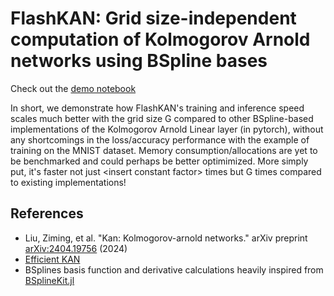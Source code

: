 # FlashKAN: Grid size-independent computation of Kolmogorov Arnold networks using BSpline bases

Check out the [demo notebook](/demo.ipynb)

In short, we demonstrate how FlashKAN's training and inference speed scales much better with the grid size G compared to other BSpline-based implementations of the Kolmogorov Arnold Linear layer (in pytorch), without any shortcomings in the loss/accuracy performance with the example of training on the MNIST dataset. Memory consumption/allocations are yet to be benchmarked and could perhaps be better optimimized. More simply put, it's faster not just \<insert constant factor\> times but G times compared to existing implementations!

## References
- Liu, Ziming, et al. "Kan: Kolmogorov-arnold networks." arXiv preprint [arXiv:2404.19756](https://arxiv.org/abs/2404.19756) (2024)
- [Efficient KAN](https://github.com/Blealtan/efficient-kan)
- BSplines basis function and derivative calculations heavily inspired from [BSplineKit.jl](https://github.com/jipolanco/BSplineKit.jl)